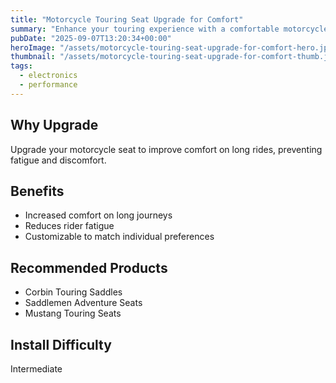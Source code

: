 ```yaml
---
title: "Motorcycle Touring Seat Upgrade for Comfort"
summary: "Enhance your touring experience with a comfortable motorcycle seat upgrade."
pubDate: "2025-09-07T13:20:34+00:00"
heroImage: "/assets/motorcycle-touring-seat-upgrade-for-comfort-hero.jpg"
thumbnail: "/assets/motorcycle-touring-seat-upgrade-for-comfort-thumb.jpg"
tags:
  - electronics
  - performance
---
```


<h2>Why Upgrade</h2>
<p>Upgrade your motorcycle seat to improve comfort on long rides, preventing fatigue and discomfort.</p>
<h2>Benefits</h2>
<ul>
  <li>Increased comfort on long journeys</li>
  <li>Reduces rider fatigue</li>
  <li>Customizable to match individual preferences</li>
</ul>
<h2>Recommended Products</h2>
<ul>
  <li>Corbin Touring Saddles</li>
  <li>Saddlemen Adventure Seats</li>
  <li>Mustang Touring Seats</li>
</ul>
<h2>Install Difficulty</h2>
<p>Intermediate</p>